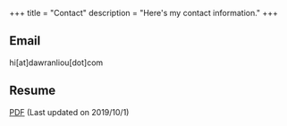 +++
title = "Contact"
description = "Here's my contact information."
+++

## Email

hi[at]dawranliou[dot]com

## Resume

[PDF](https://drive.google.com/file/d/1tB7pVR5oI5OB0_KHdk9LJreQuFU_BGu0/view)
(Last updated on 2019/10/1)
